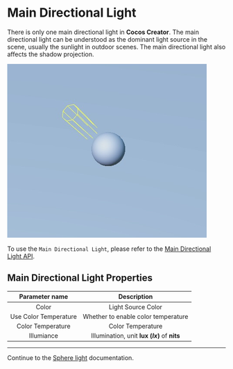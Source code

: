 # Main Directional Light

There is only one main directional light in __Cocos Creator__. The main directional light can be understood as the dominant light source in the scene, usually the sunlight in outdoor scenes. The main directional light also affects the shadow projection.

![main dir light](dir-light.jpg)

To use the `Main Directional Light`, please refer to the [Main Directional Light API](https://docs.cocos.com/creator3d/api/en/classes/component_light.directionallight.html).

## Main Directional Light Properties

| Parameter name | Description |
|:-------:|:---:|
| Color | Light Source Color |
| Use Color Temperature | Whether to enable color temperature |
| Color Temperature | Color Temperature |
| Illumiance | Illumination, unit **lux (*lx*)** of **nits** |

---

Continue to the [Sphere light](sphere-light.md) documentation.
